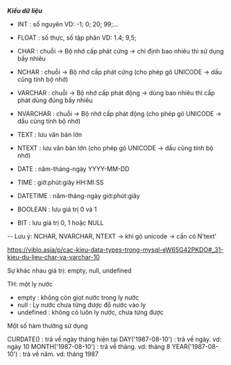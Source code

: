 ***Kiểu dữ liệu***

- INT 		: số nguyên VD: -1; 0; 20; 99;...
- FLOAT 	: số thực, số tập phân VD: 1.4; 9,5;

- CHAR		: chuỗi -> Bộ nhớ cấp phát cứng -> chỉ định bao nhiêu thì sử dụng bấy nhiêu
- NCHAR		: chuỗi -> Bộ nhớ cấp phát cứng (cho phép gõ UNICODE -> dấu cũng tính bộ nhớ)
- VARCHAR	: chuỗi -> Bộ nhớ cấp phát động -> dùng bao nhiêu thì cấp phát dùng đúng bấy nhiêu
- NVARCHAR	: chuỗi -> Bộ nhớ cấp phát động (cho phép gõ UNICODE -> dấu cũng tính bộ nhớ)
- TEXT		: lưu văn bản lớn
- NTEXT		: lưu văn bản lớn (cho phép gõ UNICODE -> dấu cũng tính bộ nhớ)

- DATE		: năm-tháng-ngày YYYY-MM-DD
- TIME		: giờ:phút:giây HH:MI:SS
- DATETIME	: năm-tháng-ngày giờ:phút:giây

- BOOLEAN   : lưu giá trị 0 và 1
- BIT		: lưu giá trị 0, 1 hoặc NULL
 
-- Lưu ý: NCHAR, NVARCHAR, NTEXT -> khi gõ unicode -> cần có N'text'

https://viblo.asia/p/cac-kieu-data-types-trong-mysql-eW65G42PKDO#_31-kieu-du-lieu-char-va-varchar-10



Sự khác nhau giá trị:  empty, null, undefined

TH: một ly nước
- empty      : không còn giọt nước trong ly nước
- null       : Ly nước chưa từng được đổ nước vào ly
- undefined  : không có luôn ly nước, chưa từng được


Một số hàm thường sử dụng

CURDATE() 				: trả về ngày tháng hiện tại
DAY('1987-08-10')	    : trả về ngày. vd: ngày 10
MONTH('1987-08-10')		: trả về tháng. vd: tháng 8
YEAR('1987-08-10')		: trả về năm. vd: tháng 1987